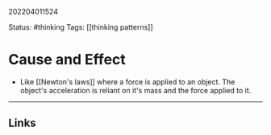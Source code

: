 202204011524

Status: #thinking
Tags: [[thinking patterns]]

# Cause and Effect

- Like [[Newton's laws]] where a force is applied to an object. The object's acceleration is reliant on it's mass and the force applied to it.



---

## Links


